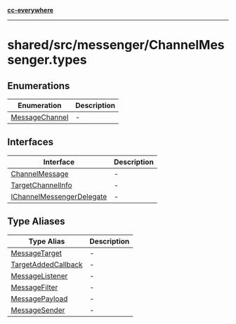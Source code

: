 [**cc-everywhere**](../../../../index.md)

***

# shared/src/messenger/ChannelMessenger.types

## Enumerations

| Enumeration | Description |
| ------ | ------ |
| [MessageChannel](enumerations/message-channel.md) | - |

## Interfaces

| Interface | Description |
| ------ | ------ |
| [ChannelMessage](interfaces/channel-message.md) | - |
| [TargetChannelInfo](interfaces/target-channel-info.md) | - |
| [IChannelMessengerDelegate](interfaces/i-channel-messenger-delegate.md) | - |

## Type Aliases

| Type Alias | Description |
| ------ | ------ |
| [MessageTarget](type-aliases/message-target.md) | - |
| [TargetAddedCallback](type-aliases/target-added-callback.md) | - |
| [MessageListener](type-aliases/message-listener.md) | - |
| [MessageFilter](type-aliases/message-filter.md) | - |
| [MessagePayload](type-aliases/message-payload.md) | - |
| [MessageSender](type-aliases/message-sender.md) | - |
